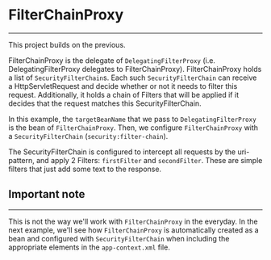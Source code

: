 # FilterChainProxy
---

This project builds on the previous.

FilterChainProxy is the delegate of `DelegatingFilterProxy` (i.e. DelegatingFilterProxy delegates to FilterChainProxy).
FilterChainProxy holds a list of `SecurityFilterChain`s. Each such `SecurityFilterChain` can receive a HttpServletRequest and
decide whether or not it needs to filter this request. Additionally, it holds a chain of Filters that will be applied if
it decides that the request matches this SecurityFilterChain.

In this example, the `targetBeanName` that we pass to `DelegatingFilterProxy` is the bean of `FilterChainProxy`.
Then, we configure `FilterChainProxy` with a `SecurityFilterChain` (`security:filter-chain`). 

The SecurityFilterChain is configured to intercept all requests by the uri-pattern, and apply 2 Filters: `firstFilter` and `secondFilter`. These
are simple filters that just add some text to the response.

## Important note
---
This is not the way we'll work with `FilterChainProxy` in the everyday. In the next example, we'll see how `FilterChainProxy` is automatically
created as a bean and configured with `SecurityFilterChain` when including the appropriate elements in the `app-context.xml` file.


